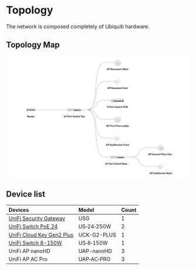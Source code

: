 # Topology

The network is composed completely of Ubiquiti hardware.

## Topology Map

![](../.gitbook/assets/48272c56-0143-449e-b536-5190ddef2881.jpeg)

## Device list

| Devices | Model | Count |
| :--- | :--- | :--- |
| [UniFi Security Gateway](../hardware/electrical-room/unifi-security-gateway.md) | USG | 1 |
| [UniFi Switch PoE 24](../hardware/electrical-room/unifi-switch-poe-24.md) | US‑24‑250W | 2 |
| [UniFi Cloud Key Gen2 Plus](../hardware/electrical-room/unifi-cloud-key-gen2-plus.md) | UCK-G2-PLUS | 1 |
| [UniFi Switch 8-150W](../hardware/crows-nest/unifi-switch-8-150w.md) | US‑8‑150W | 1 |
| UniFi AP nanoHD | UAP-nanoHD | 3 |
| UniFi AP AC Pro | UAP‑AC‑PRO | 3 |

